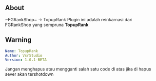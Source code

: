 ## About
~FGRankShop~ -> TopupRank
Plugin ini adalah reinkarnasi dari FGRankShop yang sempruna **TopupRank**

## Warning
```yaml
Name: TopupRank
Author: VsrStudio
Version: 1.0.1-BETA
```
Jangan menghapus atau mengganti salah satu code di atas jika di hapus sever akan tershotdown
